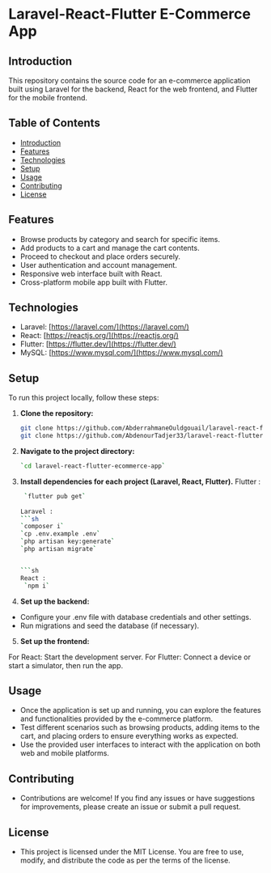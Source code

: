 # Laravel-React-Flutter E-Commerce App

## Introduction

This repository contains the source code for an e-commerce application built using Laravel for the backend, React for the web frontend, and Flutter for the mobile frontend.

## Table of Contents

- [Introduction](#introduction)
- [Features](#features)
- [Technologies](#technologies)
- [Setup](#setup)
- [Usage](#usage)
- [Contributing](#contributing)
- [License](#license)

## Features

- Browse products by category and search for specific items.
- Add products to a cart and manage the cart contents.
- Proceed to checkout and place orders securely.
- User authentication and account management.
- Responsive web interface built with React.
- Cross-platform mobile app built with Flutter.

## Technologies

- Laravel: [https://laravel.com/](https://laravel.com/)
- React: [https://reactjs.org/](https://reactjs.org/)
- Flutter: [https://flutter.dev/](https://flutter.dev/)
- MySQL: [https://www.mysql.com/](https://www.mysql.com/)

## Setup

To run this project locally, follow these steps:

1. **Clone the repository:**
   ```bash
   git clone https://github.com/AbderrahmaneOuldgouail/laravel-react-flutter-ecommerce-app.git
   git clone https://github.com/AbdenourTadjer33/laravel-react-flutter-ecommerce-app.git
   

2. **Navigate to the project directory:**
   ```sh
   `cd laravel-react-flutter-ecommerce-app`

3. **Install dependencies for each project (Laravel, React, Flutter).**
   Flutter : 
   ```sh 
    `flutter pub get`
    
   Laravel : 
   ```sh 
   `composer i`
   `cp .env.example .env`
   `php artisan key:generate`
   `php artisan migrate`


   ```sh 
   React :
    `npm i`
   

4. **Set up the backend:**

- Configure your .env file with database credentials and other settings.
- Run migrations and seed the database (if necessary).

5. **Set up the frontend:**

For React: Start the development server.
For Flutter: Connect a device or start a simulator, then run the app.

## Usage
- Once the application is set up and running, you can explore the features and functionalities provided by the e-commerce platform.
- Test different scenarios such as browsing products, adding items to the cart, and placing orders to ensure everything works as expected.
- Use the provided user interfaces to interact with the application on both web and mobile platforms.

## Contributing

- Contributions are welcome! If you find any issues or have suggestions for improvements, please create an issue or submit a pull request.

## License

- This project is licensed under the MIT License. You are free to use, modify, and distribute the code as per the terms of the license.
